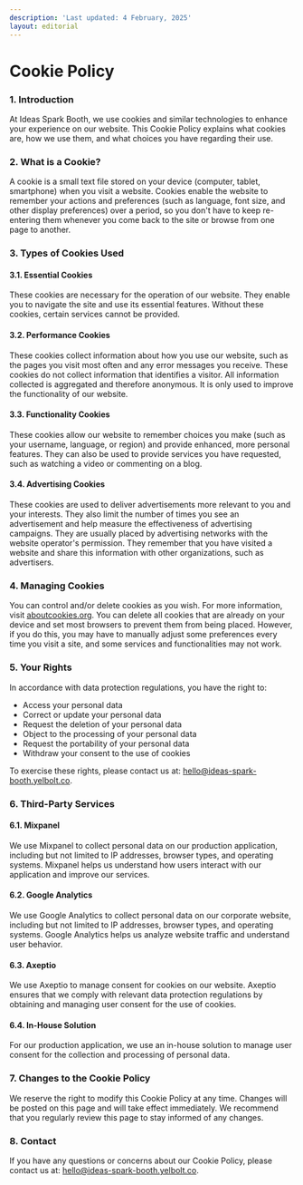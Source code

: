 ```yaml
---
description: 'Last updated: 4 February, 2025'
layout: editorial
---
```


# Cookie Policy

### 1. Introduction

At Ideas Spark Booth, we use cookies and similar technologies to enhance your experience on our website. This Cookie Policy explains what cookies are, how we use them, and what choices you have regarding their use.

### 2. What is a Cookie?

A cookie is a small text file stored on your device (computer, tablet, smartphone) when you visit a website. Cookies enable the website to remember your actions and preferences (such as language, font size, and other display preferences) over a period, so you don't have to keep re-entering them whenever you come back to the site or browse from one page to another.

### 3. Types of Cookies Used

#### 3.1. Essential Cookies

These cookies are necessary for the operation of our website. They enable you to navigate the site and use its essential features. Without these cookies, certain services cannot be provided.

#### 3.2. Performance Cookies

These cookies collect information about how you use our website, such as the pages you visit most often and any error messages you receive. These cookies do not collect information that identifies a visitor. All information collected is aggregated and therefore anonymous. It is only used to improve the functionality of our website.

#### 3.3. Functionality Cookies

These cookies allow our website to remember choices you make (such as your username, language, or region) and provide enhanced, more personal features. They can also be used to provide services you have requested, such as watching a video or commenting on a blog.

#### 3.4. Advertising Cookies

These cookies are used to deliver advertisements more relevant to you and your interests. They also limit the number of times you see an advertisement and help measure the effectiveness of advertising campaigns. They are usually placed by advertising networks with the website operator's permission. They remember that you have visited a website and share this information with other organizations, such as advertisers.

### 4. Managing Cookies

You can control and/or delete cookies as you wish. For more information, visit [aboutcookies.org](http://aboutcookies.org/). You can delete all cookies that are already on your device and set most browsers to prevent them from being placed. However, if you do this, you may have to manually adjust some preferences every time you visit a site, and some services and functionalities may not work.

### 5. Your Rights

In accordance with data protection regulations, you have the right to:

* Access your personal data
* Correct or update your personal data
* Request the deletion of your personal data
* Object to the processing of your personal data
* Request the portability of your personal data
* Withdraw your consent to the use of cookies

To exercise these rights, please contact us at: [hello@ideas-spark-booth.yelbolt.co](mailto:hello@ideas-spark-booth.yelbolt.co).

### 6. Third-Party Services

#### 6.1. Mixpanel

We use Mixpanel to collect personal data on our production application, including but not limited to IP addresses, browser types, and operating systems. Mixpanel helps us understand how users interact with our application and improve our services.

#### 6.2. Google Analytics

We use Google Analytics to collect personal data on our corporate website, including but not limited to IP addresses, browser types, and operating systems. Google Analytics helps us analyze website traffic and understand user behavior.

#### 6.3. Axeptio

We use Axeptio to manage consent for cookies on our website. Axeptio ensures that we comply with relevant data protection regulations by obtaining and managing user consent for the use of cookies.

#### 6.4. In-House Solution

For our production application, we use an in-house solution to manage user consent for the collection and processing of personal data.

### 7. Changes to the Cookie Policy

We reserve the right to modify this Cookie Policy at any time. Changes will be posted on this page and will take effect immediately. We recommend that you regularly review this page to stay informed of any changes.

### 8. Contact

If you have any questions or concerns about our Cookie Policy, please contact us at: [hello@ideas-spark-booth.yelbolt.co](mailto:hello@ideas-spark-booth.yelbolt.co).

